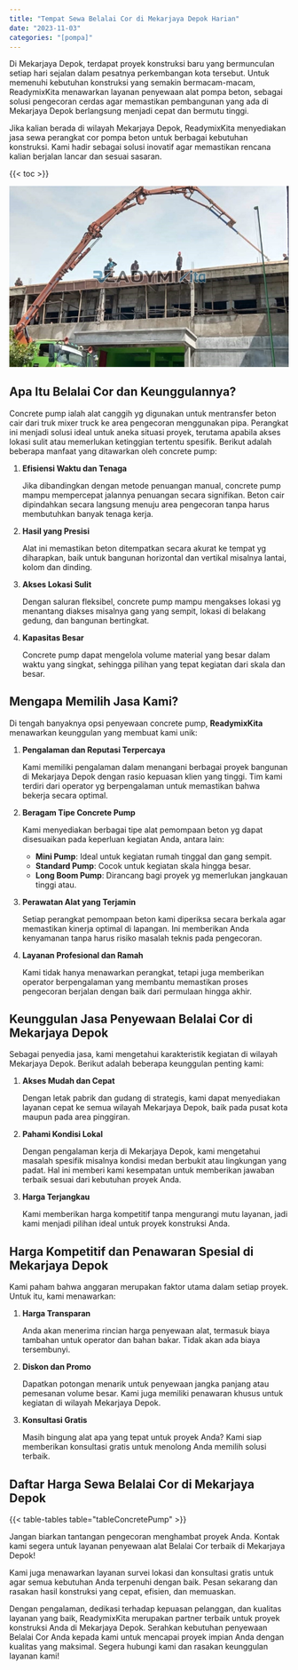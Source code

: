 ```yaml
---
title: "Tempat Sewa Belalai Cor di Mekarjaya Depok Harian"
date: "2023-11-03"
categories: "[pompa]"
---
```


Di Mekarjaya Depok, terdapat proyek konstruksi baru yang bermunculan setiap hari sejalan dalam pesatnya perkembangan kota tersebut. Untuk memenuhi kebutuhan konstruksi yang semakin bermacam-macam, ReadymixKita menawarkan layanan penyewaan alat pompa beton, sebagai solusi pengecoran cerdas agar memastikan pembangunan yang ada di Mekarjaya Depok berlangsung menjadi cepat dan bermutu tinggi.

Jika kalian berada di wilayah Mekarjaya Depok, ReadymixKita menyediakan jasa sewa perangkat cor pompa beton untuk berbagai kebutuhan konstruksi. Kami hadir sebagai solusi inovatif agar memastikan rencana kalian berjalan lancar dan sesuai sasaran.

{{< toc >}}

![Tempat Sewa Belalai Cor di Mekarjaya Depok Harian](/images/pompa/sewa-pompa-05.jpg)

## Apa Itu Belalai Cor dan Keunggulannya?

Concrete pump ialah alat canggih yg digunakan untuk mentransfer beton cair dari truk mixer truck ke area pengecoran menggunakan pipa. Perangkat ini menjadi solusi ideal untuk aneka situasi proyek, terutama apabila akses lokasi sulit atau memerlukan ketinggian tertentu spesifik. Berikut adalah beberapa manfaat yang ditawarkan oleh concrete pump:

1. **Efisiensi Waktu dan Tenaga**

   Jika dibandingkan dengan metode penuangan manual, concrete pump mampu mempercepat jalannya penuangan secara signifikan. Beton cair dipindahkan secara langsung menuju area pengecoran tanpa harus membutuhkan banyak tenaga kerja.

2. **Hasil yang Presisi**

   Alat ini memastikan beton ditempatkan secara akurat ke tempat yg diharapkan, baik untuk bangunan horizontal dan vertikal misalnya lantai, kolom dan dinding.

3. **Akses Lokasi Sulit**

   Dengan saluran fleksibel, concrete pump mampu mengakses lokasi yg menantang diakses misalnya gang yang sempit, lokasi di belakang gedung, dan bangunan bertingkat.

4. **Kapasitas Besar**

   Concrete pump dapat mengelola volume material yang besar dalam waktu yang singkat, sehingga pilihan yang tepat kegiatan dari skala dan besar.

## Mengapa Memilih Jasa Kami?

Di tengah banyaknya opsi penyewaan concrete pump, **ReadymixKita** menawarkan keunggulan yang membuat kami unik:

1. **Pengalaman dan Reputasi Terpercaya**

   Kami memiliki pengalaman dalam menangani berbagai proyek bangunan di Mekarjaya Depok dengan rasio kepuasan klien yang tinggi. Tim kami terdiri dari operator yg berpengalaman untuk memastikan bahwa bekerja secara optimal.

2. **Beragam Tipe Concrete Pump**

   Kami menyediakan berbagai tipe alat pemompaan beton yg dapat disesuaikan pada keperluan kegiatan Anda, antara lain:
   - **Mini Pump**: Ideal untuk kegiatan rumah tinggal dan gang sempit.
   - **Standard Pump**: Cocok untuk kegiatan skala hingga besar.
   - **Long Boom Pump**: Dirancang bagi proyek yg memerlukan jangkauan tinggi atau.

3. **Perawatan Alat yang Terjamin**

   Setiap perangkat pemompaan beton kami diperiksa secara berkala agar memastikan kinerja optimal di lapangan. Ini memberikan Anda kenyamanan tanpa harus risiko masalah teknis pada pengecoran.

4. **Layanan Profesional dan Ramah**

   Kami tidak hanya menawarkan perangkat, tetapi juga memberikan operator berpengalaman yang membantu memastikan proses pengecoran berjalan dengan baik dari permulaan hingga akhir.

## Keunggulan Jasa Penyewaan Belalai Cor di Mekarjaya Depok

Sebagai penyedia jasa, kami mengetahui karakteristik kegiatan di wilayah Mekarjaya Depok. Berikut adalah beberapa keunggulan penting kami:

1. **Akses Mudah dan Cepat**

   Dengan letak pabrik dan gudang di strategis, kami dapat menyediakan layanan cepat ke semua wilayah Mekarjaya Depok, baik pada pusat kota maupun pada area pinggiran.

2. **Pahami Kondisi Lokal**

   Dengan pengalaman kerja di Mekarjaya Depok, kami mengetahui masalah spesifik misalnya kondisi medan berbukit atau lingkungan yang padat. Hal ini memberi kami kesempatan untuk memberikan jawaban terbaik sesuai dari kebutuhan proyek Anda.

3. **Harga Terjangkau**

   Kami memberikan harga kompetitif tanpa mengurangi mutu layanan, jadi kami menjadi pilihan ideal untuk proyek konstruksi Anda.

## Harga Kompetitif dan Penawaran Spesial di Mekarjaya Depok

Kami paham bahwa anggaran merupakan faktor utama dalam setiap proyek. Untuk itu, kami menawarkan:

1. **Harga Transparan**

   Anda akan menerima rincian harga penyewaan alat, termasuk biaya tambahan untuk operator dan bahan bakar. Tidak akan ada biaya tersembunyi.

2. **Diskon dan Promo**

   Dapatkan potongan menarik untuk penyewaan jangka panjang atau pemesanan volume besar. Kami juga memiliki penawaran khusus untuk kegiatan di wilayah Mekarjaya Depok.

3. **Konsultasi Gratis**

   Masih bingung alat apa yang tepat untuk proyek Anda? Kami siap memberikan konsultasi gratis untuk menolong Anda memilih solusi terbaik.

## Daftar Harga Sewa Belalai Cor di Mekarjaya Depok

{{< table-tables table="tableConcretePump" >}}

Jangan biarkan tantangan pengecoran menghambat proyek Anda. Kontak kami segera untuk layanan penyewaan alat Belalai Cor terbaik di Mekarjaya Depok!

Kami juga menawarkan layanan survei lokasi dan konsultasi gratis untuk agar semua kebutuhan Anda terpenuhi dengan baik. Pesan sekarang dan rasakan hasil konstruksi yang cepat, efisien, dan memuaskan.

Dengan pengalaman, dedikasi terhadap kepuasan pelanggan, dan kualitas layanan yang baik, ReadymixKita merupakan partner terbaik untuk proyek konstruksi Anda di Mekarjaya Depok. Serahkan kebutuhan penyewaan Belalai Cor Anda kepada kami untuk mencapai proyek impian Anda dengan kualitas yang maksimal. Segera hubungi kami dan rasakan keunggulan layanan kami!